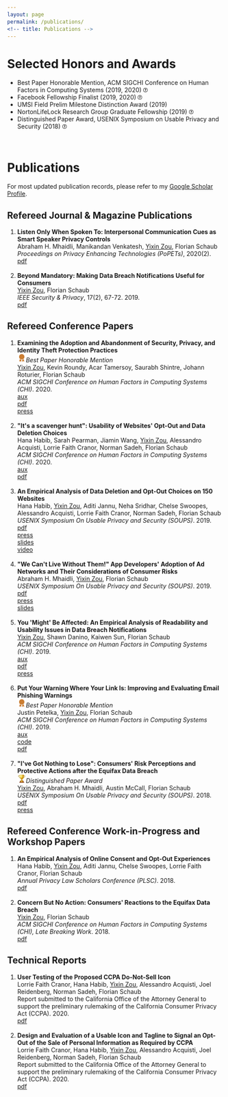 ```yaml
---
layout: page
permalink: /publications/
<!-- title: Publications -->
---
```


<h1>Selected Honors and Awards</h1>

<!-- <div class="honors" style="height: 10em;"> -->
<ul>
<li>Best Paper Honorable Mention, ACM SIGCHI Conference on Human Factors in Computing Systems (2019, 2020)   <a target="_blank" href="https://chi2019.acm.org/2019/03/15/chi-2019-best-papers-honourable-mentions/"><img src="/images/question-mark.png" width="10"></a>
</li>
<li>Facebook Fellowship Finalist (2019, 2020)   <a target="_blank" href="https://research.fb.com/blog/2020/01/announcing-the-recipients-of-the-2020-facebook-fellowship-awards/"><img src="/images/question-mark.png" width="10"></a>
</li>
  <li>UMSI Field Prelim Milestone Distinction Award (2019) </li>
  <li>NortonLifeLock Research Group Graduate Fellowship (2019)   <a target="_blank" href="https://www.nortonlifelock.com/about/careers/graduate-fellowship"><img src="/images/question-mark.png" width="10"></a>
</li>
  <li>Distinguished Paper Award, USENIX Symposium on Usable Privacy and Security (2018)   <a target="_blank" href="https://www.usenix.org/conference/soups2018"><img src="/images/question-mark.png" width="10"></a>
</li>
</ul>

<br>

<h1>Publications</h1>

For most updated publication records, please refer to my <a target="_blank" href="https://scholar.google.com/citations?user=3sEYZIEAAAAJ&hl=en&oi=ao">Google Scholar Profile</a>.

<h2>Refereed Journal & Magazine Publications</h2>

<ol>

<li>
	<b>Listen Only When Spoken To: Interpersonal Communication Cues as Smart Speaker Privacy Controls</b><br>
	Abraham H. Mhaidli, Manikandan Venkatesh, <u>Yixin Zou</u>, Florian Schaub<br>
	<i>Proceedings on Privacy Enhancing Technologies (PoPETs)</i>, 2020(2).<br>
	<a target="_blank" href="https://yixinzou.github.io/publications/popets2020-mhaidli.pdf"><div class="color-button">pdf</div></a>
</li><br>

<li>
	<b>Beyond Mandatory: Making Data Breach Notifications Useful for Consumers</b><br>
	<u>Yixin Zou</u>, Florian Schaub<br>
	<i>IEEE Security & Privacy</i>, 17(2), 67-72. 2019.<br>
		<a target="_blank" href="https://yixinzou.github.io/publications/ieee2019-zou.pdf"><div class="color-button">pdf</div></a>
</li>

</ol>

<h2>Refereed Conference Papers</h2>

<ol>
<li>
	<b>Examining the Adoption and Abandonment of Security, Privacy, and Identity Theft Protection Practices</b><br>
  <img src="/images/medal.png" width="20"><i>Best Paper Honorable Mention</i><br>
	<u>Yixin Zou</u>, Kevin Roundy, Acar Tamersoy, Saurabh Shintre, Johann Roturier, Florian Schaub<br>
	<i>ACM SIGCHI Conference on Human Factors in Computing Systems (CHI)</i>. 2020. <br>
  <a target="_blank" href="https://yixinzou.github.io/publications/chi2020-zou-aux.zip"><div class="color-button">aux</div></a>
  <a target="_blank" href="https://yixinzou.github.io/publications/chi2020-zou.pdf"><div class="color-button">pdf</div></a>
  <a target="_blank" href="https://news.umich.edu/why-we-adopt-then-abandon-online-safety-practices/"><div class="color-button">press</div></a>
</li><br>
<li>
	<b>"It's a scavenger hunt": Usability of Websites' Opt-Out and Data Deletion Choices </b><br>
	Hana Habib, Sarah Pearman, Jiamin Wang, <u>Yixin Zou</u>, Alessandro Acquisti, Lorrie Faith Cranor, Norman Sadeh, Florian Schaub<br>
	<i>ACM SIGCHI Conference on Human Factors in Computing Systems (CHI)</i>. 2020. <br>
	<a target="_blank" href="https://yixinzou.github.io/publications/chi2020-habib-aux.zip"><div class="color-button">aux</div></a>
	<a target="_blank" href="https://yixinzou.github.io/publications/chi2020-habib.pdf"><div class="color-button">pdf</div></a>
</li><br>
<li>
	<b>An Empirical Analysis of Data Deletion and Opt-Out Choices on 150 Websites</b><br>
	Hana Habib, <u>Yixin Zou</u>, Aditi Jannu, Neha Sridhar, Chelse Swoopes, Alessandro Acquisti, Lorrie Faith Cranor, Norman Sadeh, Florian Schaub<br>
	<i>USENIX Symposium On Usable Privacy and Security (SOUPS)</i>. 2019. <br>
	<a target="_blank" href="https://yixinzou.github.io/publications/soups2019-habib.pdf"><div class="color-button">pdf</div></a>
  <a target="_blank" href="https://theconversation.com/website-privacy-options-arent-much-of-a-choice-since-theyre-hard-to-find-and-use-124631"><div class="color-button">press</div></a>
  <a target="_blank" href="https://yixinzou.github.io/publications/soups2019-habib-slides.pdf"><div class="color-button">slides</div></a>
  <a target="_blank" href="https://yixinzou.github.io/publications/soups2019-habib.mp4"><div class="color-button">video</div></a>
</li><br>
<li>
	<b>"We Can't Live Without Them!" App Developers' Adoption of Ad Networks and Their Considerations of Consumer Risks</b><br>
	Abraham H. Mhaidli, <u>Yixin Zou</u>, Florian Schaub<br>
	<i>USENIX Symposium On Usable Privacy and Security (SOUPS)</i>. 2019. <br>
	<a target="_blank" href="https://yixinzou.github.io/publications/soups2019-mhaidli.pdf"><div class="color-button">pdf</div></a>
  <a target="_blank" href="https://news.umich.edu/advertising-in-apps-decisions-behind-those-targeted-sometimes-invasive-ads-we-see/"><div class="color-button">press</div></a>
	<a target="_blank" href="https://yixinzou.github.io/publications/soups2019-mhaidli-slides.pdf"><div class="color-button">slides</div></a>
</li><br>
	<li>
		<b>You 'Might' Be Affected: An Empirical Analysis of Readability and Usability Issues in Data Breach Notifications</b><br>
		<u>Yixin Zou</u>, Shawn Danino, Kaiwen Sun, Florian Schaub<br>
		<i>ACM SIGCHI Conference on Human Factors in Computing Systems (CHI)</i>. 2019.<br>
		<a target="_blank" href="https://yixinzou.github.io/publications/chi2019-zou-aux.xlsx"><div class="color-button">aux</div></a>
		<a target="_blank" href="https://yixinzou.github.io/publications/chi2019-zou.pdf"><div class="color-button">pdf</div></a>
		<a target="_blank" href="https://www.futurity.org/data-breaches-notifications-2066072/"><div class="color-button">press</div></a>
	</li><br>
	<li>
		<b>Put Your Warning Where Your Link Is: Improving and Evaluating Email Phishing Warnings</b><br>
		<img src="/images/medal.png" width="20"><i>Best Paper Honorable Mention</i><br>
		Justin Petelka, <u>Yixin Zou</u>, Florian Schaub<br>
		<i>ACM SIGCHI Conference on Human Factors in Computing Systems (CHI)</i>. 2019.<br>
			<a target="_blank" href="https://yixinzou.github.io/publications/chi2019-petelka-aux.pdf"><div class="color-button">aux</div></a>
			<a target="_blank" href="https://github.com/spilab-umich/phishing-warning-experiment"><div class="color-button">code</div></a>
			<a target="_blank" href="https://yixinzou.github.io/publications/chi2019-petelka.pdf"><div class="color-button">pdf</div></a>
	</li><br>
	<li>
		<b>"I've Got Nothing to Lose": Consumers' Risk Perceptions and Protective Actions after the Equifax Data Breach</b><br>
		<img src="/images/trophy.png" width="20"><i>Distinguished Paper Award</i><br>
		<u>Yixin Zou</u>, Abraham H. Mhaidli, Austin McCall, Florian Schaub<br>
	  <i>USENIX Symposium On Usable Privacy and Security (SOUPS)</i>. 2018. <br>
			<a target="_blank" href="https://yixinzou.github.io/publications/soups2018-zou.pdf"><div class="color-button">pdf</div></a>
			<a target="_blank" href="https://www.nytimes.com/2018/09/14/your-money/credit-freeze-free.html"><div class="color-button">press</div></a>
	</li>
</ol>

<h2>Refereed Conference Work-in-Progress and Workshop Papers</h2>
<ol>
	<li>
		<b>An Empirical Analysis of Online Consent and Opt-Out Experiences</b><br>
  	Hana Habib, <u>Yixin Zou</u>, Aditi Jannu, Chelse Swoopes, Lorrie Faith Cranor, Florian Schaub<br>
		<i>Annual Privacy Law Scholars Conference (PLSC)</i>. 2018.<br>
			<a target="_blank" href="https://yixinzou.github.io/publications/plsc2018-habib.pdf"><div class="color-button">pdf</div></a>
	</li><br>
	<li>
		<b>Concern But No Action: Consumers' Reactions to the Equifax Data Breach</b><br>
  	<u>Yixin Zou</u>, Florian Schaub<br>
		<i>ACM SIGCHI Conference on Human Factors in Computing Systems (CHI), Late Breaking Work</i>. 2018.<br>
			<a target="_blank" href="https://yixinzou.github.io/publications/chi2018-zou.pdf"><div class="color-button">pdf</div></a>
	</li>
</ol>

<h2>Technical Reports</h2>
<ol>
	<li>
		<b>User Testing of the Proposed CCPA Do-Not-Sell Icon</b><br>
  	Lorrie Faith Cranor, Hana Habib, <u>Yixin Zou</u>, Alessandro Acquisti, Joel Reidenberg, Norman Sadeh, Florian Schaub<br>
	  Report submitted to the California Office of the Attorney General to support the preliminary rulemaking of the California Consumer Privacy Act (CCPA). 2020.<br>
			<a target="_blank" href="https://yixinzou.github.io/publications/ccpa20200224-cranor.pdf"><div class="color-button">pdf</div></a>
	</li><br>
	<li>
  <b>Design and Evaluation of a Usable Icon and Tagline to Signal an Opt-Out of the Sale of Personal Information as Required by CCPA</b><br>
  Lorrie Faith Cranor, Hana Habib, <u>Yixin Zou</u>, Alessandro Acquisti, Joel Reidenberg, Norman Sadeh, Florian Schaub<br>
  Report submitted to the California Office of the Attorney General to support the preliminary rulemaking of the California Consumer Privacy Act (CCPA). 2020.<br>
    <a target="_blank" href="https://yixinzou.github.io/publications/ccpa20200204-cranor.pdf"><div class="color-button">pdf</div></a>
	</li>
</ol>

<br>
